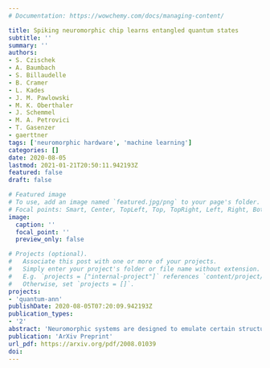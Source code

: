 ```yaml
---
# Documentation: https://wowchemy.com/docs/managing-content/

title: Spiking neuromorphic chip learns entangled quantum states
subtitle: ''
summary: ''
authors:
- S. Czischek
- A. Baumbach
- S. Billaudelle
- B. Cramer
- L. Kades
- J. M. Pawlowski
- M. K. Oberthaler
- J. Schemmel
- M. A. Petrovici
- T. Gasenzer
- gaerttner
tags: ['neuromorphic hardware', 'machine learning']
categories: []
date: 2020-08-05
lastmod: 2021-01-21T20:50:11.942193Z
featured: false
draft: false

# Featured image
# To use, add an image named `featured.jpg/png` to your page's folder.
# Focal points: Smart, Center, TopLeft, Top, TopRight, Left, Right, BottomLeft, Bottom, BottomRight.
image:
  caption: ''
  focal_point: ''
  preview_only: false

# Projects (optional).
#   Associate this post with one or more of your projects.
#   Simply enter your project's folder or file name without extension.
#   E.g. `projects = ["internal-project"]` references `content/project/deep-learning/index.md`.
#   Otherwise, set `projects = []`.
projects:
- 'quantum-ann'
publishDate: 2020-08-05T07:20:09.942193Z
publication_types:
- '2'
abstract: 'Neuromorphic systems are designed to emulate certain structural and dynamical properties of biological neuronal networks, with the aim of inheriting the brain's functional performance and energy efficiency in artificial-intelligence applications [1,2]. Among the platforms existing today, the spike-based BrainScaleS system stands out by realizing fast analog dynamics which can boost computationally expensive tasks [3]. Here we use the latest BrainScaleS generation [4] for the algorithm-free simulation of quantum systems, thereby opening up an entirely new application space for these devices. This requires an appropriate spike-based representation of quantum states and an associated training method for imprinting a desired target state onto the network. We employ a representation of quantum states using probability distributions [5,6], enabling the use of a Bayesian sampling framework for spiking neurons [7]. For training, we developed a Hebbian learning scheme that explicitly exploits the inherent speed of the substrate, which enables us to realize a variety of network topologies. We encoded maximally entangled states of up to four qubits and observed fidelities that imply genuine N-partite entanglement. In particular, the encoding of entangled pure and mixed two-qubit states reaches a quality that allows the observation of Bell correlations, thus demonstrating that non-classical features of quantum systems can be captured by spiking neural dynamics. Our work establishes an intriguing connection between quantum systems and classical spiking networks, and demonstrates the feasibility of simulating quantum systems with neuromorphic hardware.'
publication: 'ArXiv Preprint'
url_pdf: https://arxiv.org/pdf/2008.01039
doi: 
---
```

